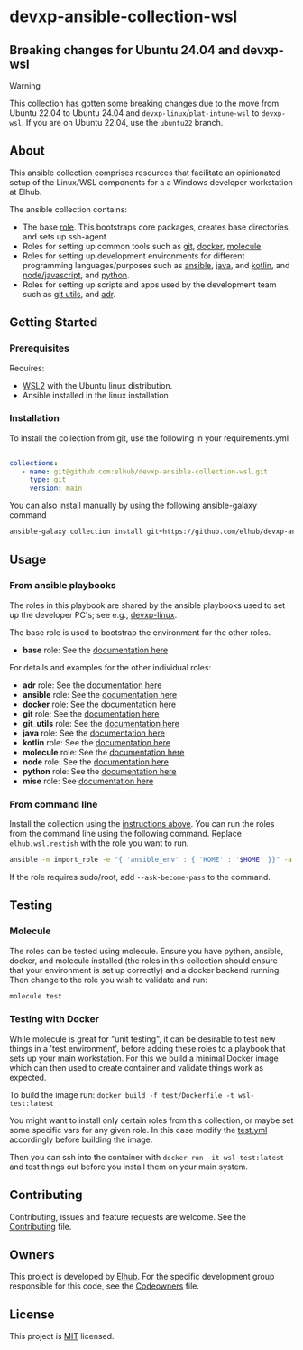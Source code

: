 # devxp-ansible-collection-wsl

## Breaking changes for Ubuntu 24.04 and devxp-wsl

> [!WARNING]
> This collection has gotten some breaking changes due to the move
> from Ubuntu 22.04 to Ubuntu 24.04 and `devxp-linux`/`plat-intune-wsl` to `devxp-wsl`.
> If you are on Ubuntu 22.04, use the `ubuntu22` branch.

## About

This ansible collection comprises resources that facilitate an opinionated setup of the Linux/WSL components for a
a Windows developer workstation at Elhub.

The ansible collection contains:

* The base [role](https://github.com/elhub/devxp-ansible-collection-wsl/tree/main/roles/base). This bootstraps core packages,
  creates base directories, and sets up ssh-agent
* Roles for setting up common tools such as [git](https://github.com/elhub/devxp-ansible-collection-wsl/tree/main/roles/git),
  [docker](https://github.com/elhub/devxp-ansible-collection-wsl/tree/main/roles/docker),
  [molecule](https://github.com/elhub/devxp-ansible-collection-wsl/tree/main/roles/molecule)
* Roles for setting up development environments for different programming languages/purposes such as
  [ansible](https://github.com/elhub/devxp-ansible-collection-wsl/tree/main/roles/ansible),
  [java](https://github.com/elhub/devxp-ansible-collection-wsl/tree/main/roles/java), and
  [kotlin](https://github.com/elhub/devxp-ansible-collection-wsl/tree/main/roles/kotlin), and
  [node/javascript](https://github.com/elhub/devxp-ansible-collection-wsl/tree/main/roles/node), and
  [python](https://github.com/elhub/devxp-ansible-collection-wsl/tree/main/roles/python).
* Roles for setting up scripts and apps used by the development team such as
  [git utils](https://github.com/elhub/devxp-ansible-collection-wsl/tree/main/roles/git_utils), and
  [adr](https://github.com/elhub/devxp-ansible-collection-wsl/tree/main/roles/adr).

## Getting Started

### Prerequisites

Requires:
- [WSL2](https://docs.microsoft.com/en-us/windows/wsl/install) with the Ubuntu linux distribution.
- Ansible installed in the linux installation

### Installation

To install the collection from git, use the following in your requirements.yml
```yaml
---
collections:
   - name: git@github.com:elhub/devxp-ansible-collection-wsl.git
     type: git
     version: main
```

You can also install manually by using the following ansible-galaxy command

```bash
ansible-galaxy collection install git+https://github.com/elhub/devxp-ansible-collection-wsl
```

## Usage

### From ansible playbooks

The roles in this playbook are shared by the ansible playbooks used to set up the developer PC's; see e.g.,
[devxp-linux](https://github.com/elhub/devxp-linux).

The base role is used to bootstrap the environment for the other roles.

* **base** role: See the [documentation here](https://github.com/elhub/devxp-ansible-collection-wsl/blob/main/roles/base/README.md)

For details and examples for the other individual roles:

* **adr** role: See the [documentation here](https://github.com/elhub/devxp-ansible-collection-wsl/blob/main/roles/adr/README.md)
* **ansible** role: See the [documentation here](https://github.com/elhub/devxp-ansible-collection-wsl/blob/main/roles/ansible/README.md)
* **docker** role: See the [documentation here](https://github.com/elhub/devxp-ansible-collection-wsl/blob/main/roles/docker/README.md)
* **git** role: See the [documentation here](https://github.com/elhub/devxp-ansible-collection-wsl/blob/main/roles/git/README.md)
* **git_utils** role: See the [documentation here](https://github.com/elhub/devxp-ansible-collection-wsl/blob/main/roles/git_utils/README.md)
* **java** role: See the [documentation here](https://github.com/elhub/devxp-ansible-collection-wsl/blob/main/roles/java/README.md)
* **kotlin** role: See the [documentation here](https://github.com/elhub/devxp-ansible-collection-wsl/blob/main/roles/kotlin/README.md)
* **molecule** role: See the [documentation here](https://github.com/elhub/devxp-ansible-collection-wsl/blob/main/roles/molecule/README.md)
* **node** role: See the [documentation here](https://github.com/elhub/devxp-ansible-collection-wsl/blob/main/roles/node/README.md)
* **python** role: See the [documentation here](https://github.com/elhub/devxp-ansible-collection-wsl/blob/main/roles/python/README.md)
* **mise** role: See [documentation here](https://github.com/elhub/devxp-ansible-collection-wsl/blob/main/roles/mise/README.md)

### From command line

Install the collection using the [instructions above](#installation).
You can run the roles from the command line using the following command.
Replace `elhub.wsl.restish` with the role you want to run.

```bash
ansible -m import_role -e "{ 'ansible_env' : { 'HOME' : '$HOME' }}" -a name=elhub.wsl.restish localhost
```

If the role requires sudo/root, add `--ask-become-pass` to the command.

## Testing

### Molecule

The roles can be tested using molecule. Ensure you have python, ansible, docker, and molecule installed (the roles in
this collection should ensure that your environment is set up correctly) and a docker backend running. Then change to the role
you wish to validate and run:

```bash
molecule test
```

### Testing with Docker

While molecule is great for "unit testing", it can be desirable to test new things in a 'test environment', before
adding these roles to a playbook that sets up your main workstation. For this we build a minimal Docker image which can
then used to create container and validate things work as expected.

To build the image run: `docker build -f test/Dockerfile -t wsl-test:latest .`

You might want to install only certain roles from this collection, or maybe set some specific vars for any given role.
In this case modify the [test.yml](test/test.yml) accordingly before building the image.

Then you can ssh into the container with `docker run -it wsl-test:latest` and test things out before you install them on your main system.

## Contributing

Contributing, issues and feature requests are welcome. See the
[Contributing](https://github.com/elhub/devxp-ansible-collection-wsl/blob/main/CONTRIBUTING.md) file.

## Owners

This project is developed by [Elhub](https://www.elhub.no). For the specific development group responsible for this
code, see the [Codeowners](https://github.com/elhub/devxp-ansible-collection-wsl/blob/main/CODEOWNERS) file.

## License

This project is [MIT](https://github.com/elhub/devxp-ansible-collection-wsl/blob/main/LICENSE.md) licensed.
